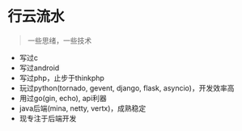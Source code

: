 # 行云流水
> 一些思绪，一些技术

- 写过c
- 写过android
- 写过php，止步于thinkphp
- 玩过python(tornado, gevent, django, flask, asyncio)，开发效率高
- 用过go(gin, echo), api利器
- java后端(mina, netty, vertx)，成熟稳定
- 现专注于后端开发



